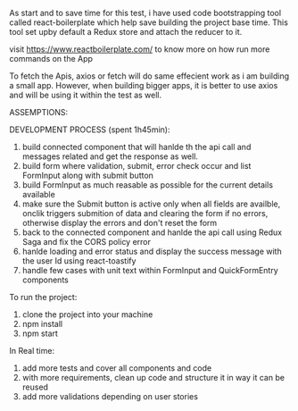 As start and to save time for this test, i have used code bootstrapping tool called react-boilerplate which help save building the project base time. This tool set upby default a Redux store and attach the reducer to it.

visit https://www.reactboilerplate.com/ to know more on how run more commands on the App

To fetch the Apis, axios or fetch will do same effecient work as i am building a small app. However, when building bigger apps, it is better to use axios and will be using it within the test as well.

ASSEMPTIONS:


DEVELOPMENT PROCESS (spent 1h45min):
1. build connected component that will hanlde th the api call and messages related and get the response as well.
2. build form where validation, submit, error check occur and list FormInput along with submit button
3. build FormInput as much reasable as possible for the current details available
4. make sure the Submit button is active only when all fields are availble, onclik triggers submition of data and clearing the form if no errors, otherwise display the errors and don't reset the form
5. back to the connected component and hanlde the api call using Redux Saga and fix the CORS policy error 
6. hanlde loading and error status and display the success message with the user Id using react-toastify
7. handle few cases with unit text within FormInput and QuickFormEntry components

To run the project:
1. clone the project into your machine
2. npm install
3. npm start

In Real time:
1. add more tests and cover all components and code
2. with more requirements, clean up code and structure it in way it can be reused
3. add more validations depending on user stories